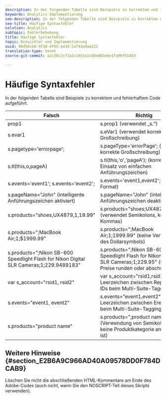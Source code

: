```yaml
---
description: In der folgenden Tabelle sind Beispiele zu korrektem und fehlerhaftem Code aufgeführt.
keywords: Analytics-Implementierung
seo-description: In der folgenden Tabelle sind Beispiele zu korrektem und fehlerhaftem Code aufgeführt.
seo-title: Häufige Syntaxfehler
solution: Analytics
subtopic: Fehlerbehebung
title: Häufige Syntaxfehler
topic: Entwickler und Implementierung
uuid: 9845dcb9-9f10-4f65-a43d-2af41edaa122
translation-type: tm+mt
source-git-commit: a2c38c2cf3a2c1451e2c60e003ebe1fa9bfd145d

---
```



# Häufige Syntaxfehler

In der folgenden Tabelle sind Beispiele zu korrektem und fehlerhaftem Code aufgeführt.

| Falsch | Richtig |
|---|---|
| prop1 | s.prop1 (verwendet „s.“) |
| s.evar1 | s.eVar1 (verwendet korrekte Großschreibung) |
| s.pagetype='errorpage'; | s.pageType='errorPage'; (verwendet korrekte Großschreibung) |
| s.tl(this,o,pageA) | s.tl(this,'o','pageA'); (korrekter Einsatz von einfachen Anführungszeichen) |
| s.events='event1'; s.events='event2'; | s.events='event1,event2'; (korrektes Format) |
| s.pageName="John" (intelligente Anführungszeichen aktiviert) | s.pageName="John" (intelligente Anführungszeichen deaktiviert) |
| s.products="shoes,UX4879,1,19.99" | s.products="shoes;UX4879;1;19.99" (verwendet Semikolons, keine Kommas) |
| s.products=";MacBook Air;1;$1999.99" | s.products=";MacBook Air;1;1999.99" (keine Verwendung des Dollarsymbols) |
| s.products=";Nikon SB-600 Speedlight Flash for Nikon Digital SLR Cameras;1;229.9489183" | s.products=";Nikon SB-600 Speedlight Flash for Nikon Digital SLR Cameras;1;229.95" (lange Preise runden oder abschneiden) |
| var s_account="rsid1, rsid2" | var s_account="rsid1,rsid2" (kein Leerzeichen zwischen Report Suite-IDs beim Multi-Suite-Tagging) |
| s.events="event1, event2" | s.events="event1,event2" (kein Leerzeichen zwischen Ereignis-IDs beim Multi-Suite-Tagging) |
| s.products="product name" | s.products=";product name" (Verwendung von Semikolon, wenn keine Produktkategorie angegeben ist) |

## Weitere Hinweise {#section_E2B6A9C966AD40A09578DD0F784DCAB9}

Löschen Sie nicht die abschließenden HTML-Kommentare am Ende des Adobe-Codes (auch nicht, wenn Sie den NOSCRIPT-Teil dieses Skripts verwenden).
